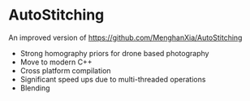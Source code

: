 # AutoStitching
An improved version of https://github.com/MenghanXia/AutoStitching

* Strong homography priors for drone based photography
* Move to modern C++
* Cross platform compilation
* Significant speed ups due to multi-threaded operations
* Blending
